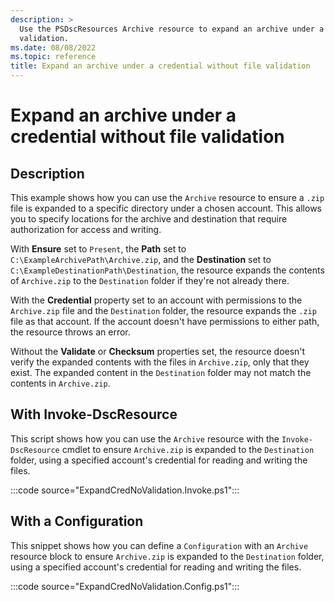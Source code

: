 ```yaml
---
description: >
  Use the PSDscResources Archive resource to expand an archive under a credential without file
  validation.
ms.date: 08/08/2022
ms.topic: reference
title: Expand an archive under a credential without file validation
---
```


# Expand an archive under a credential without file validation

## Description

This example shows how you can use the `Archive` resource to ensure a `.zip` file is expanded to a
specific directory under a chosen account. This allows you to specify locations for the archive and
destination that require authorization for access and writing.

With **Ensure** set to `Present`, the **Path** set to `C:\ExampleArchivePath\Archive.zip`, and the
**Destination** set to `C:\ExampleDestinationPath\Destination`, the resource expands the contents of
`Archive.zip` to the `Destination` folder if they're not already there.

With the **Credential** property set to an account with permissions to the `Archive.zip` file and
the `Destination` folder, the resource expands the `.zip` file as that account. If the account
doesn't have permissions to either path, the resource throws an error.

Without the **Validate** or **Checksum** properties set, the resource doesn't verify the expanded
contents with the files in `Archive.zip`, only that they exist. The expanded content in the
`Destination` folder may not match the contents in `Archive.zip`.

## With Invoke-DscResource

This script shows how you can use the `Archive` resource with the `Invoke-DscResource` cmdlet to
ensure `Archive.zip` is expanded to the `Destination` folder, using a specified account's credential
for reading and writing the files.

:::code source="ExpandCredNoValidation.Invoke.ps1":::

## With a Configuration

This snippet shows how you can define a `Configuration` with an `Archive` resource block to ensure
`Archive.zip` is expanded to the `Destination` folder, using a specified account's credential for
reading and writing the files.

:::code source="ExpandCredNoValidation.Config.ps1":::
